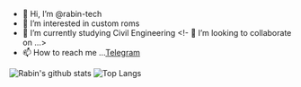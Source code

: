 - 👋 Hi, I’m @rabin-tech
- 👀 I’m interested in custom roms
- 🌱 I’m currently studying Civil Engineering
<!- 💞️ I’m looking to collaborate on ...>
- 📫 How to reach me ...[Telegram](http://t.me/professor36)

![Rabin's github stats](https://github-readme-stats.vercel.app/api?username=rabin-tech&show_icons=true&count_private=true&line_height=40)
![Top Langs](https://github-readme-stats.vercel.app/api/top-langs/?username=rabin-tech&hide=html)

<!---
rabin-tech/rabin-tech is a ✨ special ✨ repository because its `README.md` (this file) appears on your GitHub profile.
You can click the Preview link to take a look at your changes.
--->
